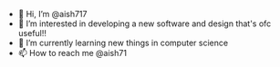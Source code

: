 - 👋 Hi, I’m @aish717
- 👀 I’m interested in developing a new software and design that's ofc useful!!
- 🌱 I’m currently learning new things in computer science 
- 📫 How to reach me @aish71
